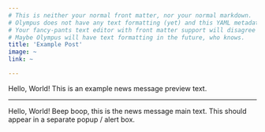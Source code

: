 ```yaml
---
# This is neither your normal front matter, nor your normal markdown.
# Olympus does not have any text formatting (yet) and this YAML metadata is used in a nonstandard manner.
# Your fancy-pants text editor with front matter support will disagree though.
# Maybe Olympus will have text formatting in the future, who knows.
title: 'Example Post'
image: ~
link: ~

---
```


Hello, World!
This is an example news message preview text.

---

Hello, World!
Beep boop, this is the news message main text.
This should appear in a separate popup / alert box.
